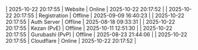 | 2025-10-22 20:17:55 | Website | Online | 2025-10-22 20:17:52 |
| 2025-10-22 20:17:55 | Registration | Offline | 2025-09-09 16:40:23 |
| 2025-10-22 20:17:55 | Auth Server | Offline | 2025-08-18 09:33:31 |
| 2025-10-22 20:17:55 | Kezan (PvE) | Offline | 2025-10-11 12:51:30 |
| 2025-10-22 20:17:55 | Gurubashi (PvP) | Offline | 2025-08-23 21:44:06 |
| 2025-10-22 20:17:55 | Cloudflare | Online | 2025-10-22 20:17:52 |
